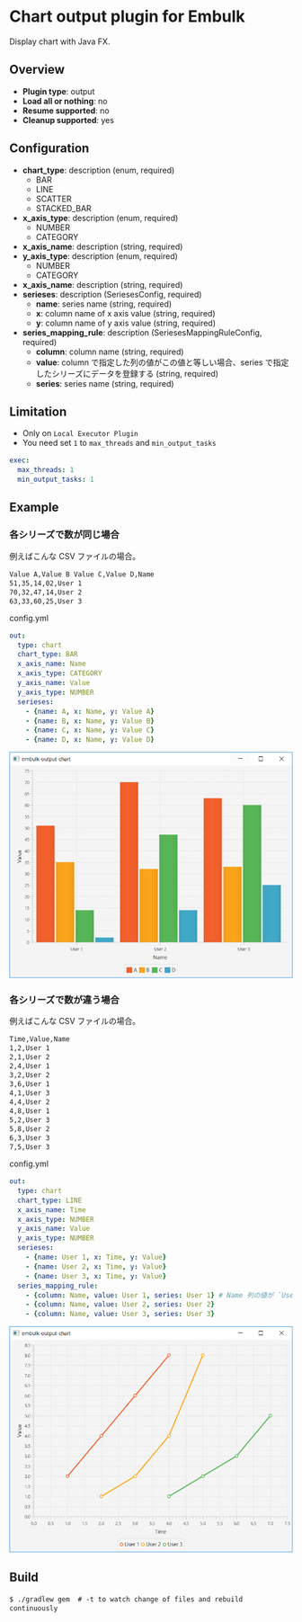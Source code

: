 # Chart output plugin for Embulk

Display chart with Java FX.

## Overview

* **Plugin type**: output
* **Load all or nothing**: no
* **Resume supported**: no
* **Cleanup supported**: yes

## Configuration

- **chart_type**: description (enum, required)
    - BAR
    - LINE
    - SCATTER
    - STACKED_BAR
- **x_axis_type**: description (enum, required)
    - NUMBER
    - CATEGORY
- **x_axis_name**: description (string, required)
- **y_axis_type**: description (enum, required)
    - NUMBER
    - CATEGORY
- **x_axis_name**: description (string, required)
- **serieses**: description (SeriesesConfig, required)
    - **name**: series name (string, required)
    - **x**: column name of x axis value (string, required)
    - **y**: column name of y axis value (string, required)
- **series_mapping_rule**: description (SeriesesMappingRuleConfig, required)
    - **column**: column name (string, required)
    - **value**: column で指定した列の値がこの値と等しい場合、series で指定したシリーズにデータを登録する (string, required)
    - **series**: series name (string, required)

## Limitation

- Only on `Local Executor Plugin`
- You need set `1` to `max_threads` and `min_output_tasks`


```yaml
exec:
  max_threads: 1
  min_output_tasks: 1
```

## Example

### 各シリーズで数が同じ場合

例えばこんな CSV ファイルの場合。

```csv
Value A,Value B Value C,Value D,Name
51,35,14,02,User 1
70,32,47,14,User 2
63,33,60,25,User 3
```

config.yml

```yaml
out:
  type: chart
  chart_type: BAR
  x_axis_name: Name
  x_axis_type: CATEGORY
  y_axis_name: Value
  y_axis_type: NUMBER
  serieses:
    - {name: A, x: Name, y: Value A}
    - {name: B, x: Name, y: Value B}
    - {name: C, x: Name, y: Value C}
    - {name: D, x: Name, y: Value D}
```

![](./doc/image/bar.png)


### 各シリーズで数が違う場合

例えばこんな CSV ファイルの場合。

```csv
Time,Value,Name
1,2,User 1
2,1,User 2
2,4,User 1
3,2,User 2
3,6,User 1
4,1,User 3
4,4,User 2
4,8,User 1
5,2,User 3
5,8,User 2
6,3,User 3
7,5,User 3
```

config.yml

```yaml
out:
  type: chart
  chart_type: LINE
  x_axis_name: Time
  x_axis_type: NUMBER
  y_axis_name: Value
  y_axis_type: NUMBER
  serieses:
    - {name: User 1, x: Time, y: Value}
    - {name: User 2, x: Time, y: Value}
    - {name: User 3, x: Time, y: Value}
  series_mapping_rule:
    - {column: Name, value: User 1, series: User 1} # Name 列の値が `User 1` であれば、シリーズ `User 1` のデータに登録する
    - {column: Name, value: User 2, series: User 2}
    - {column: Name, value: User 3, series: User 3}
```

![](./doc/image/line.png)


## Build

```
$ ./gradlew gem  # -t to watch change of files and rebuild continuously
```
